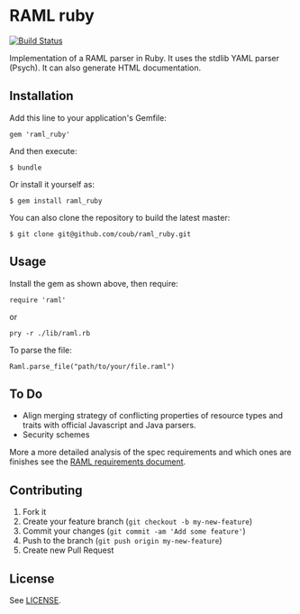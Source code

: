 # RAML ruby

[![Build Status](https://travis-ci.org/coub/raml_ruby.svg?branch=master)](https://travis-ci.org/coub/raml_ruby)

Implementation of a RAML parser in Ruby. It uses the stdlib YAML parser
(Psych). It can also generate HTML documentation.


## Installation

Add this line to your application's Gemfile:

    gem 'raml_ruby'

And then execute:

    $ bundle

Or install it yourself as:

    $ gem install raml_ruby

You can also clone the repository to build the latest master:

    $ git clone git@github.com/coub/raml_ruby.git

## Usage

Install the gem as shown above, then require:

    require 'raml'

or

    pry -r ./lib/raml.rb

To parse the file:

    Raml.parse_file("path/to/your/file.raml")

## To Do

- Align merging strategy of conflicting properties of resource types and traits with official Javascript and Java parsers.
- Security schemes

More a more detailed analysis of the spec requirements and which ones are finishes see the [RAML requirements document](raml_spec_reqs.md).

## Contributing

1. Fork it
2. Create your feature branch (`git checkout -b my-new-feature`)
3. Commit your changes (`git commit -am 'Add some feature'`)
4. Push to the branch (`git push origin my-new-feature`)
5. Create new Pull Request

## License

See [LICENSE](https://github.com/coub/raml_ruby/blob/master/LICENSE.txt).


